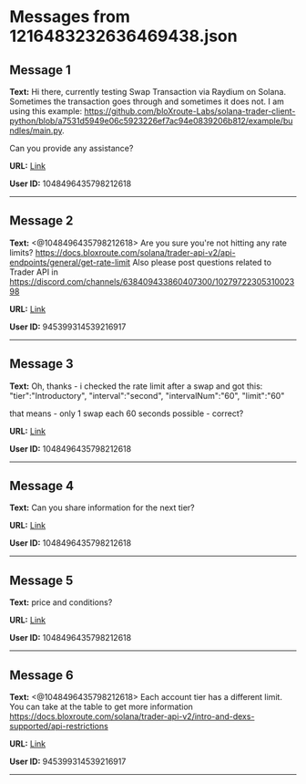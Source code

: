 # Messages from 1216483232636469438.json

## Message 1

**Text:** Hi there, currently testing Swap Transaction via Raydium on Solana. Sometimes the transaction goes through and sometimes it does not. I am using this example: https://github.com/bloXroute-Labs/solana-trader-client-python/blob/a7531d5949e06c5923226ef7ac94e0839206b812/example/bundles/main.py. 

Can you provide any assistance?

**URL:** [Link](https://discord.com/channels/638409433860407300/638411171233398824/1216483232636469438)

**User ID:** 1048496435798212618

---

## Message 2

**Text:** <@1048496435798212618> Are you sure you're not hitting any rate limits? https://docs.bloxroute.com/solana/trader-api-v2/api-endpoints/general/get-rate-limit Also please post questions related to Trader API in https://discord.com/channels/638409433860407300/1027972230531002398

**URL:** [Link](https://discord.com/channels/638409433860407300/638411171233398824/1216738169848991804)

**User ID:** 945399314539216917

---

## Message 3

**Text:** Oh, thanks - i checked the rate limit after a swap and got this:
"tier":"Introductory", "interval":"second", "intervalNum":"60", "limit":"60"

that means - only 1 swap each 60 seconds possible - correct?

**URL:** [Link](https://discord.com/channels/638409433860407300/638411171233398824/1216864849842274414)

**User ID:** 1048496435798212618

---

## Message 4

**Text:** Can you share information for the next tier?

**URL:** [Link](https://discord.com/channels/638409433860407300/638411171233398824/1216864849842274414)

**User ID:** 1048496435798212618

---

## Message 5

**Text:** price and conditions?

**URL:** [Link](https://discord.com/channels/638409433860407300/638411171233398824/1216864892561264821)

**User ID:** 1048496435798212618

---

## Message 6

**Text:** <@1048496435798212618> Each account tier has a different limit. You can take at the table to get more information 
https://docs.bloxroute.com/solana/trader-api-v2/intro-and-dexs-supported/api-restrictions

**URL:** [Link](https://discord.com/channels/638409433860407300/638411171233398824/1216875255293939784)

**User ID:** 945399314539216917

---

